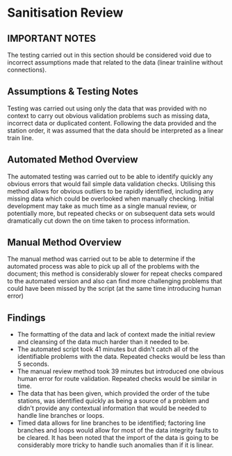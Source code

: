 # Sanitisation Review

## IMPORTANT NOTES
The testing carried out in this section should be considered void due to incorrect assumptions made that related to the data (linear trainline without connections).

## Assumptions & Testing Notes
Testing was carried out using only the data that was provided with no context to carry out obvious validation problems such as missing data, incorrect data or duplicated content.
Following the data provided and the station order, it was assumed that the data should be interpreted as a linear train line.

## Automated Method Overview
The automated testing was carried out to be able to identify quickly any obvious errors that would fail simple data validation checks. Utilising this method allows for obvious outliers to be rapidly identified, including any missing data which could be overlooked when manually checking. Initial development may take as much time as a single manual review, or potentially more, but repeated checks or on subsequent data sets would dramatically cut down the on time taken to process information.

## Manual Method Overview
The manual method was carried out to be able to determine if the automated process was able to pick up all of the problems with the document; this method is considerably slower for repeat checks compared to the automated version and also can find more challenging problems that could have been missed by the script (at the same time introducing human error)

## Findings
- The formatting of the data and lack of context made the initial review and cleansing of the data much harder than it needed to be.
- The automated script took 41 minutes but didn't catch all of the identifiable problems with the data. Repeated checks would be less than 5 seconds.
- The manual review method took 39 minutes but introduced one obvious human error for route validation. Repeated checks would be similar in time.
- The data that has been given, which provided the order of the tube stations, was identified quickly as being a source of a problem and didn't provide any contextual information that would be needed to handle line branches or loops.
- Timed data allows for line branches to be identified; factoring line branches and loops would allow for most of the data integrity faults to be cleared. It has been noted that the import of the data is going to be considerably more tricky to handle such anomalies than if it is linear.